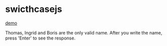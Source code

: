 # swicthcasejs

[demo](https://erardlucien.github.io/swicthcasejs/)

Thomas, Ingrid and Boris are the only valid name.
After you write the name, press 'Enter' to see the response.
